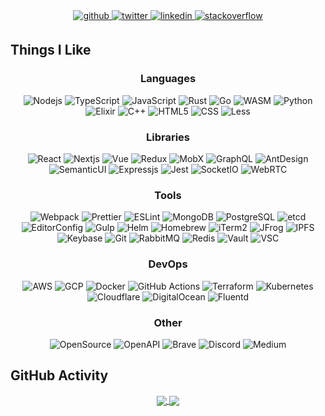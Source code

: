 <div align="center">
  <a href="https://github.com/callensm" target="_blank">
    <img src=https://img.shields.io/badge/github-%2324292e.svg?&style=for-the-badge&logo=github&logoColor=white alt=github style="margin-bottom: 5px;" />
  </a>
  <a href="https://twitter.com/matt_callens" target="_blank">
    <img src=https://img.shields.io/badge/twitter-%2300acee.svg?&style=for-the-badge&logo=twitter&logoColor=white alt=twitter style="margin-bottom: 5px;" />
  </a>
  <a href="https://linkedin.com/in/callensmatt" target="_blank">
    <img src=https://img.shields.io/badge/linkedin-%231E77B5.svg?&style=for-the-badge&logo=linkedin&logoColor=white alt=linkedin style="margin-bottom: 5px;" />
  </a>
  <a href="https://stackoverflow.com/users/m_callens" target="_blank">
    <img src=https://img.shields.io/badge/stackoverflow-%23F28032.svg?&style=for-the-badge&logo=stackoverflow&logoColor=white alt=stackoverflow style="margin-bottom: 5px;" />
  </a>  
</div>  

## Things I Like

<div align="center">
  <div>
    <h3>Languages</h3>
    <img alt="Nodejs" src="https://img.shields.io/badge/-Nodejs-43853d?style=flat-square&logo=Node.js&logoColor=white" />
    <img alt="TypeScript" src="https://img.shields.io/badge/-TypeScript-007ACC?style=flat-square&logo=typescript&logoColor=white" />
    <img alt="JavaScript" src="https://img.shields.io/badge/-JavaScript-F7DF1E?style=flat-square&logo=javascript&logoColor=black" />
    <img alt="Rust" src="https://img.shields.io/badge/-Rust-DEA584?style=flat-square&logo=rust&logoColor=black" />
    <img alt="Go" src="https://img.shields.io/badge/-Go-00ADD8?style=flat-square&logo=go&logoColor=white" />
    <img alt="WASM" src="https://img.shields.io/badge/-WebAssembly-654FF0?style=flat-square&logo=webassembly&logoColor=white" />
    <img alt="Python" src="https://img.shields.io/badge/-Python-3776AB?style=flat-square&logo=python&logoColor=white" />
    <img alt="Elixir" src="https://img.shields.io/badge/-Elixir-4B275F?style=flat-square&logo=elixir&logoColor=white" />
    <img alt="C++" src="https://img.shields.io/badge/-C++-00599C?style=flat-square&logo=cplusplus&logoColor=white" />
    <img alt="HTML5" src="https://img.shields.io/badge/-HTML5-E34F26?style=flat-square&logo=html5&logoColor=white" />
    <img alt="CSS" src="https://img.shields.io/badge/-CSS-1572B6?style=flat-square&logo=css3&logoColor=white" />
    <img alt="Less" src="https://img.shields.io/badge/-Less-1D365D?style=flat-square&logo=less&logoColor=white" />
  </div>
  <div>
    <h3>Libraries</h3>
    <img alt="React" src="https://img.shields.io/badge/-React-45b8d8?style=flat-square&logo=react&logoColor=white" />
    <img alt="Nextjs" src="https://img.shields.io/badge/-Nextjs-000000?style=flat-square&logo=next.js&logoColor=white" />
    <img alt="Vue" src="https://img.shields.io/badge/-Vue-4FC08D?style=flat-square&logo=vue.js&logoColor=white" />
    <img alt="Redux" src="https://img.shields.io/badge/-Redux-764ABC?style=flat-square&logo=redux&logoColor=white" />
    <img alt="MobX" src="https://img.shields.io/badge/-MobX-FF9955?style=flat-square&logo=MobX&logoColor=white" />
    <img alt="GraphQL" src="https://img.shields.io/badge/-GraphQL-E10098?style=flat-square&logo=graphql&logoColor=white" />
    <img alt="AntDesign" src="https://img.shields.io/badge/-Ant_Design-0170FE?style=flat-square&logo=ant-design&logoColor=white" />
    <img alt="SemanticUI" src="https://img.shields.io/badge/-Semantic_UI-35BDB2?style=flat-square&logo=semantic-ui-react&logoColor=white" />
    <img alt="Expressjs" src="https://img.shields.io/badge/-Expressjs-000000?style=flat-square&logo=express&logoColor=white" />
    <img alt="Jest" src="https://img.shields.io/badge/-Jest-C21325?style=flat-square&logo=jest&logoColor=white" />
    <img alt="SocketIO" src="https://img.shields.io/badge/-Socket.io-010101?style=flat-square&logo=socket.io&logoColor=white" />
    <img alt="WebRTC" src="https://img.shields.io/badge/-WebRTC-333333?style=flat-square&logo=webrtc&logoColor=white" />
  </div>
  <div>
    <h3>Tools</h3>
    <img alt="Webpack" src="https://img.shields.io/badge/-Webpack-8DD6F9?style=flat-square&logo=webpack&logoColor=black" />
    <img alt="Prettier" src="https://img.shields.io/badge/-Prettier-F7B93E?style=flat-square&logo=prettier&logoColor=black" />
    <img alt="ESLint" src="https://img.shields.io/badge/-ESLint-4B32C3?style=flat-square&logo=eslint&logoColor=white" />
    <img alt="MongoDB" src="https://img.shields.io/badge/-MongoDB-13aa52?style=flat-square&logo=mongodb&logoColor=white" />
    <img alt="PostgreSQL" src="https://img.shields.io/badge/-PostgreSQL-4169E1?style=flat-square&logo=postgresql&logoColor=white" />
    <img alt="etcd" src="https://img.shields.io/badge/-etcd-419EDA?style=flat-square&logo=etcd&logoColor=white" />
    <img alt="EditorConfig" src="https://img.shields.io/badge/-EditorConfig-FEFEFE?style=flat-square&logo=editorconfig&logoColor=black" />
    <img alt="Gulp" src="https://img.shields.io/badge/-Gulp-CF4647?style=flat-square&logo=gulp&logoColor=white" />
    <img alt="Helm" src="https://img.shields.io/badge/-Helm-0F1689?style=flat-square&logo=helm&logoColor=white" />
    <img alt="Homebrew" src="https://img.shields.io/badge/-Homebrew-FBB040?style=flat-square&logo=homebrew&logoColor=black" />
    <img alt="iTerm2" src="https://img.shields.io/badge/-iTerm2-000000?style=flat-square&logo=iterm2&logoColor=white" />
    <img alt="JFrog" src="https://img.shields.io/badge/-JFrog-41BF47?style=flat-square&logo=jfrog&logoColor=white" />
    <img alt="IPFS" src="https://img.shields.io/badge/-IPFS-65C2CB?style=flat-square&logo=ipfs&logoColor=white" />
    <img alt="Keybase" src="https://img.shields.io/badge/-Keybase-33A0FF?style=flat-square&logo=keybase&logoColor=white" />
    <img alt="Git" src="https://img.shields.io/badge/-Git-F05032?style=flat-square&logo=git&logoColor=white" />
    <img alt="RabbitMQ" src="https://img.shields.io/badge/-RabbitMQ-FF6600?style=flat-square&logo=rabbitmq&logoColor=white" />
    <img alt="Redis" src="https://img.shields.io/badge/-Redis-DC382D?style=flat-square&logo=redis&logoColor=white" />
    <img alt="Vault" src="https://img.shields.io/badge/-Vault-000000?style=flat-square&logo=vault&logoColor=white" />
    <img alt="VSC" src="https://img.shields.io/badge/-VSCode-007ACC?style=flat-square&logo=visual-studio-code&logoColor=white" />
  </div>
  <div>
    <h3>DevOps</h3>
    <img alt="AWS" src="https://img.shields.io/badge/-Amazon_Web_Services-232F3E?style=flat-square&logo=amazon-aws&logoColor=white" />
    <img alt="GCP" src="https://img.shields.io/badge/-Google_Cloud_Platform-1a73e8?style=flat-square&logo=google-cloud&logoColor=white" />
    <img alt="Docker" src="https://img.shields.io/badge/-Docker-46a2f1?style=flat-square&logo=docker&logoColor=white" />
    <img alt="GitHub Actions" src="https://img.shields.io/badge/-Github_Actions-2088FF?style=flat-square&logo=github-actions&logoColor=white" />
    <img alt="Terraform" src="https://img.shields.io/badge/-Terraform-7B42BC?style=flat-square&logo=terraform&logoColor=white" />
    <img alt="Kubernetes" src="https://img.shields.io/badge/-Kubernetes-326CE5?style=flat-square&logo=kubernetes&logoColor=white" />
    <img alt="Cloudflare" src="https://img.shields.io/badge/-Cloudflare-F38020?style=flat-square&logo=cloudflare&logoColor=white" />
    <img alt="DigitalOcean" src="https://img.shields.io/badge/-DigitalOcean-0080FF?style=flat-square&logo=digitalocean&logoColor=white" />
    <img alt="Fluentd" src="https://img.shields.io/badge/-Fluentd-0E83C8?style=flat-square&logo=fluentd&logoColor=white" />
  </div>
  <div>
    <h3>Other</h3>
    <img alt="OpenSource" src="https://img.shields.io/badge/-Open_Source_Initiative-3DA639?style=flat-square&logo=open-source-initiative&logoColor=white" />
    <img alt="OpenAPI" src="https://img.shields.io/badge/-OpenAPI_Initiative-6BA539?style=flat-square&logo=openapi-initiative&logoColor=white" />
    <img alt="Brave" src="https://img.shields.io/badge/-Brave_Browser-FB542B?style=flat-square&logo=brave&logoColor=white" />
    <img alt="Discord" src="https://img.shields.io/badge/-Discord-5865F2?style=flat-square&logo=discord&logoColor=white" />
    <img alt="Medium" src="https://img.shields.io/badge/-Medium-000000?style=flat-square&logo=medium&logoColor=white" />
  </div>
</div>

## GitHub Activity

<div align="center">
  <a href="https://github.com/callensm">
    <img align="center" src="https://github-readme-stats.vercel.app/api?username=callensm&disable_animations=true&count_private=true&show_icons=true&hide_border=true&theme=dracula" />
  </a>
  <a href="https://github.com/callensm">
    <img align="center" src="https://github-readme-stats.vercel.app/api/top-langs?username=callensm&layout=compact&langs_count=4&hide_border=true&theme=dracula" />
  </a>
</div>
